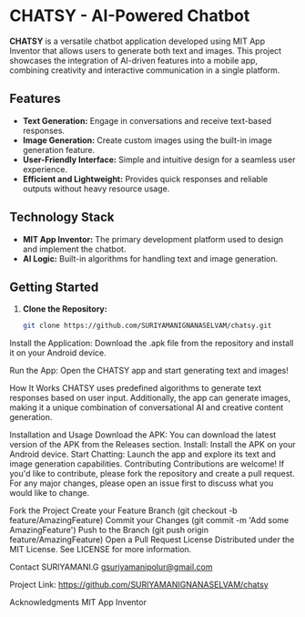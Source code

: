 # CHATSY - AI-Powered Chatbot

**CHATSY** is a versatile chatbot application developed using MIT App Inventor that allows users to generate both text and images. This project showcases the integration of AI-driven features into a mobile app, combining creativity and interactive communication in a single platform.

## Features

- **Text Generation:** Engage in conversations and receive text-based responses.
- **Image Generation:** Create custom images using the built-in image generation feature.
- **User-Friendly Interface:** Simple and intuitive design for a seamless user experience.
- **Efficient and Lightweight:** Provides quick responses and reliable outputs without heavy resource usage.

## Technology Stack

- **MIT App Inventor:** The primary development platform used to design and implement the chatbot.
- **AI Logic:** Built-in algorithms for handling text and image generation.

## Getting Started

1. **Clone the Repository:**
   ```bash
   git clone https://github.com/SURIYAMANIGNANASELVAM/chatsy.git
Install the Application:
Download the .apk file from the repository and install it on your Android device.

Run the App:
Open the CHATSY app and start generating text and images!

How It Works
CHATSY uses predefined algorithms to generate text responses based on user input. Additionally, the app can generate images, making it a unique combination of conversational AI and creative content generation.

Installation and Usage
Download the APK: You can download the latest version of the APK from the Releases section.
Install: Install the APK on your Android device.
Start Chatting: Launch the app and explore its text and image generation capabilities.
Contributing
Contributions are welcome! If you'd like to contribute, please fork the repository and create a pull request. For any major changes, please open an issue first to discuss what you would like to change.

Fork the Project
Create your Feature Branch (git checkout -b feature/AmazingFeature)
Commit your Changes (git commit -m 'Add some AmazingFeature')
Push to the Branch (git push origin feature/AmazingFeature)
Open a Pull Request
License
Distributed under the MIT License. See LICENSE for more information.

Contact
SURIYAMANI.G 
gsuriyamanipolur@gmail.com

Project Link: https://github.com/SURIYAMANIGNANASELVAM/chatsy

Acknowledgments
MIT App Inventor
